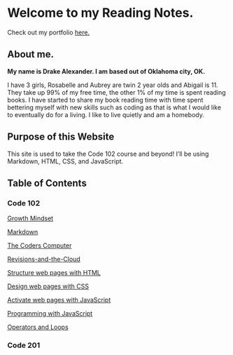 # Welcome to my Reading Notes.

Check out my portfolio [here.](https://github.com/Drake-Alexander)

## About me.

**My name is Drake Alexander. I am based out of Oklahoma city, OK.** 

I have 3 girls, Rosabelle and Aubrey are twin 2 year olds and Abigail is 11. They take up 99% of my free time, the other 1% of my time is spent reading books. I have started to share my book reading time with time spent bettering myself with new skills such as coding as that is what I would like to eventually do for a living. I like to live quietly and am a homebody. 

## Purpose of this Website

This site is used to take the Code 102 course and beyond! I’ll be using Markdown, HTML, CSS, and JavaScript. 

## Table of Contents

### Code 102
[Growth Mindset](https://drake-alexander.github.io/reading-notes/102/Growth-Mindset)

[Markdown](https://drake-alexander.github.io/reading-notes/102/Markdown)

[The Coders Computer](https://drake-alexander.github.io/reading-notes/102/The-Coder's-Computer)

[Revisions-and-the-Cloud](https://drake-alexander.github.io/reading-notes/102/Revisions-and-the-Cloud)

[Structure web pages with HTML](https://drake-alexander.github.io/reading-notes/102/Structure-web-pages-with-HTML)

[Design web pages with CSS](https://drake-alexander.github.io/reading-notes/102/Design-web-pages-with-CSS)

[Activate web pages with JavaScript](https://drake-alexander.github.io/reading-notes/102/Activate-web-pages-with-JavaScript)

[Programming with JavaScript](https://drake-alexander.github.io/reading-notes/102/Programming-with-JavaScript)

[Operators and Loops](https://drake-alexander.github.io/reading-notes/102/Operators-and-Loops)

### Code 201
